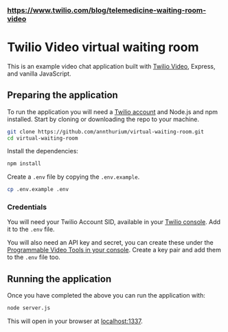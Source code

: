 ### https://www.twilio.com/blog/telemedicine-waiting-room-video


# Twilio Video virtual waiting room

This is an example video chat application built with [Twilio Video](https://www.twilio.com/docs/video), Express, and vanilla JavaScript.

## Preparing the application

To run the application you will need a [Twilio account](https://www.twilio.com/try-twilio) and Node.js and npm installed. Start by cloning or downloading the repo to your machine.

```bash
git clone https://github.com/annthurium/virtual-waiting-room.git
cd virtual-waiting-room
```

Install the dependencies:

```bash
npm install
```

Create a `.env` file by copying the `.env.example`.

```bash
cp .env.example .env
```

### Credentials

You will need your Twilio Account SID, available in your [Twilio console](https://www.twilio.com/console). Add it to the `.env` file.

You will also need an API key and secret, you can create these under the [Programmable Video Tools in your console](https://www.twilio.com/console/video/project/api-keys). Create a key pair and add them to the `.env` file too.

## Running the application

Once you have completed the above you can run the application with:

```bash
node server.js
```

This will open in your browser at [localhost:1337](http://localhost:1337).
